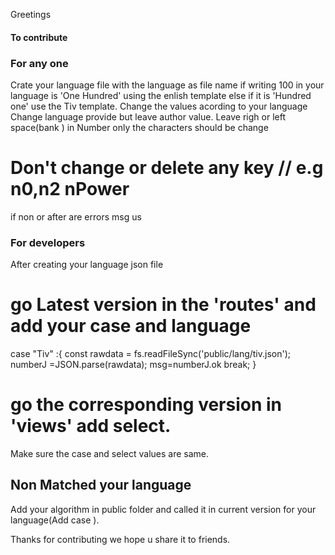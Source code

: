 Greetings

#### To contribute 
### For any one

Crate your language file with the language  as file name 
if  writing 100 in your language is  'One Hundred' using the enlish template  else  if it is 'Hundred one' use the Tiv template.
Change the values acording to your language
Change language provide but leave author value.
Leave righ or left space(bank ) in Number only the characters should be change
# Don't change or delete any key // e.g n0,n2 nPower 
if non or  after are errors msg us




### For developers
After creating your language json file
# go  Latest version in the 'routes' and  add your case and language

 case  "Tiv" :{
            const rawdata = fs.readFileSync('public/lang/tiv.json'); 
             numberJ =JSON.parse(rawdata);
             msg=numberJ.ok
             break;
            }
# go  the corresponding version in 'views'  add select. 
Make sure the case and select values are same. 

## Non Matched your language
Add your algorithm in public folder and called it in current version for your language(Add case ). 

Thanks for contributing we hope u share it to friends.
